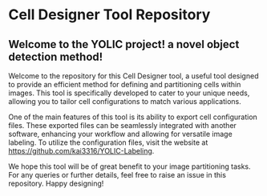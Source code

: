 # Cell Designer Tool Repository
## Welcome to the YOLIC project! a novel object detection method!
Welcome to the repository for this Cell Designer tool, a useful tool designed to provide an efficient method for defining and partitioning cells within images. This tool is specifically developed to cater to your unique needs, allowing you to tailor cell configurations to match various applications.

One of the main features of this tool is its ability to export cell configuration files. These exported files can be seamlessly integrated with another software, enhancing your workflow and allowing for versatile image labeling. To utilize the configuration files, visit the website at https://github.com/kai3316/YOLIC-Labeling.

We hope this tool will be of great benefit to your image partitioning tasks. For any queries or further details, feel free to raise an issue in this repository. Happy designing!
